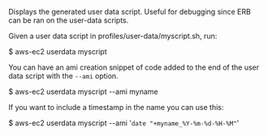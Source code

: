 Displays the generated user data script. Useful for debugging since ERB can be ran on the user-data scripts.

Given a user data script in profiles/user-data/myscript.sh, run:

$ aws-ec2 userdata myscript

You can have an ami creation snippet of code added to the end of the user data script with the `--ami` option.

$ aws-ec2 userdata myscript --ami myname

If you want to include a timestamp in the name you can use this:

$ aws-ec2 userdata myscript --ami '`date "+myname_%Y-%m-%d-%H-%M"`'
